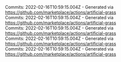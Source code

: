 Commits: 2022-02-16T10:59:15.004Z - Generated via https://github.com/marketplace/actions/artificial-grass
<br>
Commits: 2022-02-16T10:59:15.004Z - Generated via https://github.com/marketplace/actions/artificial-grass
<br>
Commits: 2022-02-16T10:59:15.004Z - Generated via https://github.com/marketplace/actions/artificial-grass
<br>
Commits: 2022-02-16T10:59:15.004Z - Generated via https://github.com/marketplace/actions/artificial-grass
<br>
Commits: 2022-02-16T10:59:15.004Z - Generated via https://github.com/marketplace/actions/artificial-grass
<br>
